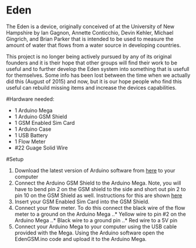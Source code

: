 # Eden
The Eden is a device, originally conceived of at the University of New Hampshire by Ian Gagnon, Annette Conticchio, Devin Kehler, Michael Gingrich, and Brian Parker that is intended to be used to measure the amount of water that flows from a water source in developing countries.

This project is no longer being actively pursued by any of its original founders and it is their hope that other groups will find their work to be useful and to further develop the Eden system into something that is usefull for themselves. Some info has been lost between the time when we actually did this (August of 2015) and now, but it is our hope people who find this useful can rebuild missing items and increase the devices capabilities.

#Hardware needed:
- 1 Arduino Mega
- 1 Arduino GSM Shield
- 1 GSM Enabled Sim Card
- 1 Arduino Case
- 1 USB Battery
- 1 Flow Meter
- #22 Guage Solid Wire

#Setup
1. Download the latest version of Arduino software from [here](https://www.arduino.cc/en/Main/Software) to your computer
2. Connect the Arduino GSM Shield to the Arduino Mega. Note, you will have to bend pin 2 on the GSM shield to the side and short out pin 2 to pin 10 on the GSM Shield as well. Instructions for this are shown [here](https://www.arduino.cc/en/Guide/GSMShieldLeonardoMega)
3. Insert your GSM Enabled Sim Card into the GSM Shield.
4. Connect your flow meter. To do this connect the black wire of the flow meter to a ground on the Arduino Mega
..* Yellow wire to pin #2 on the Arduino Mega
..* Black wire to a ground pin
..* Red wire to a 5V pin 
5. Connect your Arduino Mega to your computer using the USB cable provided with the Mega. Using the Arduino software open the EdenGSM.ino code and upload it to the Arduino Mega.
